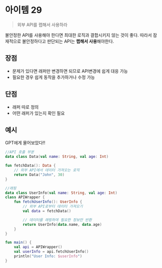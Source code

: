 # 아이템 29
> 외부 API를 랩해서 사용하라

불안정한 API를 사용해야 한다면 최대한 로직과 결합시키지 않는 것이 좋다. 따라서 잠재적으로 불안정하다고 판단되는 API는 **랩해서 사용**해야한다.

## 장점
* 문제가 있다면 래퍼만 변경하면 되므로 API변경에 쉽게 대응 가능
* 필요한 경우 쉽게 동작을 추가하거나 수정 가능

## 단점
* 래퍼 따로 정의
* 어떤 래퍼가 있는지 확인 필요

## 예시
GPT에게 물어보았다!!

```kotlin
//API 호출 부분 
data class Data(val name: String, val age: Int)

fun fetchData(): Data {
    // 외부 API에서 데이터 가져오는 로직
    return Data("John", 30)
}

//래핑
data class UserInfo(val name: String, val age: Int)
class APIWrapper {
    fun fetchUserInfo(): UserInfo {
        // 외부 API로부터 데이터 가져오기
        val data = fetchData()

        // 데이터를 래핑하여 필요한 정보만 반환
        return UserInfo(data.name, data.age)
    }
}

fun main() {
    val api = APIWrapper()
    val userInfo = api.fetchUserInfo()
    println("User Info: $userInfo")
}
```
